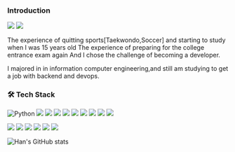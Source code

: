 
### Introduction
<img src="https://img.shields.io/badge/gmail-wozlgks@pusan.ac.kr-red"/>
<img src="https://img.shields.io/badge/blog-https://velog.io/@wozlgks-orange"/>

The experience of quitting sports[Taekwondo,Soccer] and starting to study when I was 15 years old
The experience of preparing for the college entrance exam again
And I chose the challenge of becoming a developer.

I majored in in information computer engineering,and still am studying to get a job with backend and devops.




### 🛠 Tech Stack

<img alt="Python" src ="https://img.shields.io/badge/Python-3776AB.svg?&style=flat-square&logo=Python&logoColor=white"/></a>
<img src="https://img.shields.io/badge/html-E34F26?style=flat-square&logo=html5&logoColor=white"/></a>
<img src="https://img.shields.io/badge/css-1572B6?style=flat-square&logo=css3&logoColor=white"/></a>
<img src="https://img.shields.io/badge/github-181717?style=flat-square&logo=github&logoColor=white"/></a>
<img src="https://img.shields.io/badge/linux-FCC624?style=flat-square&logo=linux&logoColor=black"/></a>
<img src="https://img.shields.io/badge/apache tomcat-F8DC75?style=flat-square=apachetomcat&logoColor=white"/></a>
<img src="https://img.shields.io/badge/C-A8B9CC?style=flat-square&logo=C&logoColor=white"/></a>
<img src="https://img.shields.io/badge/C++-00599C?style=flat-square&logo=C%2B%2B&logoColor=white"/></a>
<img src="https://img.shields.io/badge/Java-007396?style=flat-square&logo=Java&logoColor=white"/></a>
<img src="https://img.shields.io/badge/Python-3766AB?style=flat-square&logo=Python&logoColor=white">

<img src="https://img.shields.io/badge/JavaScript-F7DF1E?style=flat-square&logo=JavaScript&logoColor=white"/></a>
<img src="https://img.shields.io/badge/Fastify-000000?style=flat-square&logo=Fastify&logoColor=white"/></a>
<img src="https://img.shields.io/badge/Node.js-339933?style=flat-square&logo=Node.js&logoColor=white"/></a>
<img src="https://img.shields.io/badge/Docker-2496ED?style=flat-square&logo=Docker&logoColor=white"/></a>
<img src="https://img.shields.io/badge/MySQL-4479A1?style=flat-square&logo=MySQL&logoColor=white"/></a>
<img src="https://img.shields.io/badge/MongoDB-47A248?style=flat-square&logo=MongoDB&logoColor=white"/></a>

![Han's GitHub stats](https://github-readme-stats.vercel.app/api?username=haneunwoo&show_icons=true&theme=radical)
